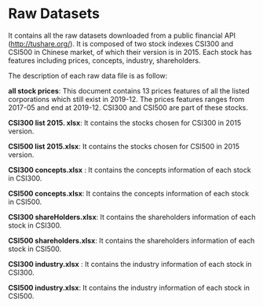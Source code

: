 # Raw Datasets

It contains all the raw datasets downloaded from a public financial API (http://tushare.org/). It is composed of two stock indexes CSI300 and CSI500 in Chinese market, of which their version is in 2015. Each stock has features including prices, concepts, industry, shareholders.

The description of each raw data file is as follow:

**all stock prices**: This document contains 13 prices features of all the listed corporations which still exist in 2019-12. The prices features ranges from 2017-05 and end at 2019-12. CSI300 and CSI500 are part of these stocks.

**CSI300 list 2015. xlsx**: It contains the stocks chosen for CSI300 in 2015 version.

**CSI500 list 2015.xlsx**: It contains the stocks chosen for CSI500 in 2015 version.

**CSI300 concepts.xIsx** : It contains the concepts information of each stock in CSI300.

**CSI500 concepts.xIsx**: It contains the concepts information of each stock in CSI500.

**CSI300 shareHolders.xIsx**: It contains the shareholders information of each stock in CSI300.

**CSI500 shareholders.xIsx**: It contains the shareholders information of each stock in CSI500.

**CSI300 industry.xIsx** : It contains the industry information of each stock in CSI300.

**CSI500 industry.xIsx**: It contains the industry information of each stock in CSI500.


